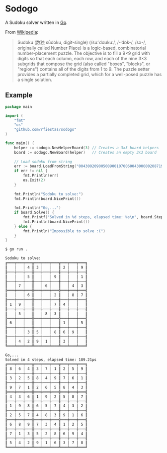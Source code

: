 # Sodogo

A Sudoku solver written in [Go](https://golang.org/).

From [Wikipedia](https://en.wikipedia.org/wiki/Sudoku):
> Sudoku (数独 sūdoku, digit-single) (/suːˈdoʊkuː/, /-ˈdɒk-/, /sə-/, originally
> called Number Place) is a logic-based, combinatorial number-placement puzzle.
> The objective is to fill a 9×9 grid with digits so that each column, each row,
> and each of the nine 3×3 subgrids that compose the grid (also called "boxes",
> "blocks", or "regions") contains all of the digits from 1 to 9. The puzzle
> setter provides a partially completed grid, which for a well-posed puzzle has
> a single solution.


## Example

```go
package main

import (
	"fmt"
	"os"
	"github.com/rfiestas/sodogo"
)

func main() {
    helper := sodogo.NewHelperBoard(3) // Creates a 3x3 board helpers
    board := sodogo.NewBoard(helper)   // Creates an empty 3x3 board
    
    // Load sodoku from string
	err := board.LoadFromString("004300209005009001070060043006002087190007400050083000600000105003508690042910300")
	if err != nil {
		fmt.Println(err)
		os.Exit(2)
    }
    
    fmt.Println("Sodoku to solve:")
	fmt.Println(board.NicePrint())
    
    fmt.Println("Go,...")
	if board.Solve() {
		fmt.Printf("Solved in %d steps, elapsed time: %s\n", board.Steps, board.Elapsed)
		fmt.Println(board.NicePrint())
	} else {
		fmt.Println("Impossible to solve :(")
	}
}
```

```bash
$ go run .

Sodoku to solve:
╔═══╤═══╤═══╦═══╤═══╤═══╦═══╤═══╤═══╗
║   │   │ 4 ║ 3 │   │   ║ 2 │   │ 9 ║
╟───┼───┼───╫───┼───┼───╫───┼───┼───╢
║   │   │ 5 ║   │   │ 9 ║   │   │ 1 ║
╟───┼───┼───╫───┼───┼───╫───┼───┼───╢
║   │ 7 │   ║   │ 6 │   ║   │ 4 │ 3 ║
╠═══╪═══╪═══╬═══╪═══╪═══╬═══╪═══╪═══╣
║   │   │ 6 ║   │   │ 2 ║   │ 8 │ 7 ║
╟───┼───┼───╫───┼───┼───╫───┼───┼───╢
║ 1 │ 9 │   ║   │   │ 7 ║ 4 │   │   ║
╟───┼───┼───╫───┼───┼───╫───┼───┼───╢
║   │ 5 │   ║   │ 8 │ 3 ║   │   │   ║
╠═══╪═══╪═══╬═══╪═══╪═══╬═══╪═══╪═══╣
║ 6 │   │   ║   │   │   ║ 1 │   │ 5 ║
╟───┼───┼───╫───┼───┼───╫───┼───┼───╢
║   │   │ 3 ║ 5 │   │ 8 ║ 6 │ 9 │   ║
╟───┼───┼───╫───┼───┼───╫───┼───┼───╢
║   │ 4 │ 2 ║ 9 │ 1 │   ║ 3 │   │   ║
╚═══╧═══╧═══╩═══╧═══╧═══╩═══╧═══╧═══╝

Go,...
Solved in 4 steps, elapsed time: 189.21µs
╔═══╤═══╤═══╦═══╤═══╤═══╦═══╤═══╤═══╗
║ 8 │ 6 │ 4 ║ 3 │ 7 │ 1 ║ 2 │ 5 │ 9 ║
╟───┼───┼───╫───┼───┼───╫───┼───┼───╢
║ 3 │ 2 │ 5 ║ 8 │ 4 │ 9 ║ 7 │ 6 │ 1 ║
╟───┼───┼───╫───┼───┼───╫───┼───┼───╢
║ 9 │ 7 │ 1 ║ 2 │ 6 │ 5 ║ 8 │ 4 │ 3 ║
╠═══╪═══╪═══╬═══╪═══╪═══╬═══╪═══╪═══╣
║ 4 │ 3 │ 6 ║ 1 │ 9 │ 2 ║ 5 │ 8 │ 7 ║
╟───┼───┼───╫───┼───┼───╫───┼───┼───╢
║ 1 │ 9 │ 8 ║ 6 │ 5 │ 7 ║ 4 │ 3 │ 2 ║
╟───┼───┼───╫───┼───┼───╫───┼───┼───╢
║ 2 │ 5 │ 7 ║ 4 │ 8 │ 3 ║ 9 │ 1 │ 6 ║
╠═══╪═══╪═══╬═══╪═══╪═══╬═══╪═══╪═══╣
║ 6 │ 8 │ 9 ║ 7 │ 3 │ 4 ║ 1 │ 2 │ 5 ║
╟───┼───┼───╫───┼───┼───╫───┼───┼───╢
║ 7 │ 1 │ 3 ║ 5 │ 2 │ 8 ║ 6 │ 9 │ 4 ║
╟───┼───┼───╫───┼───┼───╫───┼───┼───╢
║ 5 │ 4 │ 2 ║ 9 │ 1 │ 6 ║ 3 │ 7 │ 8 ║
╚═══╧═══╧═══╩═══╧═══╧═══╩═══╧═══╧═══╝
```

